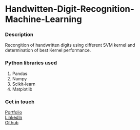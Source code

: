 # Handwitten-Digit-Recognition-Machine-Learning
### Description
Recongition of handwritten digits using different SVM kernel and determination of best Kernel performance.

### Python libraries used 

1. Pandas
2. Numpy
3. Scikit-learn
4. Matplotlib


### Get in touch
<a href =  "aniketsinha06.github.io">Portfolio</a></br>
<a href =  "https://www.linkedin.com/in/aniket-sinha">LinkedIn</a></br>
<a href =  "github.com/aniketsinha06">Github</a></br>
